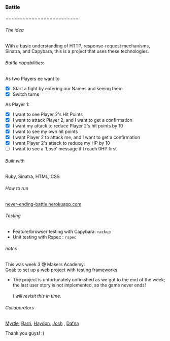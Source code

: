 ### Battle
=========================
 
###### The idea
With a basic understanding of HTTP, response-request mechanisms, Sinatra, and Capybara, this is a project that uses these technologies.

###### Battle capabilities:

As two Players ee want to
- [x] Start a fight by entering our Names and seeing them
- [x] Switch turns

As Player 1:
- [x] I want to see Player 2's Hit Points
- [x] I want to attack Player 2, and I want to get a confirmation
- [x] I want my attack to reduce Player 2's hit points by 10
- [x] I want to see my own hit points
- [x] I want Player 2 to attack me, and I want to get a confirmation
- [x] I want Player 2's attack to reduce my HP by 10
- [ ] I want to see a 'Lose' message if I reach 0HP first

###### Built with

Ruby, Sinatra, HTML, CSS

###### How to run
[never-ending-battle.herokuapp.com](https://never-ending-battle.herokuapp.com/)

###### Testing
* Feature/browser testing with Capybara: `rackup`
* Unit testing with Rspec : `rspec`

###### notes
This was week 3 @ Makers Academy: <br>
Goal: to set up a web project with testing frameworks
* The project is unfortunately unfinished as we got to the end of the week; the last user story is not implemented, so the game never ends!<br>
<br>_I will revisit this in time._

###### Collaborators
[Myrtle](https://github.com/Mrtly), [Barri](https://github.com/BarriF13), [Haydon](https://github.com/Kefuri), [Josh](https://github.com/jlblumberg) , [Dafna](https://github.com/Dlibmanw) 

Thank you guys! :)
